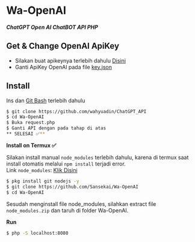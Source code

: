 # Wa-OpenAI

***ChatGPT Open AI ChatBOT API PHP***

## Get & Change OpenAI ApiKey
- Silakan buat apikeynya terlebih dahulu [Disini](https://beta.openai.com/account/api-keys)
- Ganti ApiKey OpenAI pada file [key.json](https://github.com/Sansekai/Wa-OpenAI/blob/3bd55740764bcb30084277f6be82d15b6ee25b99/key.json#L2)

## Install
Ins
 dan [Git Bash](https://git-scm.com/downloads) terlebih dahulu
```bash
$ git clone https://github.com/wahyuadin/ChatGPT_API
$ cd Wa-OpenAI
$ Buka request.php
$ Ganti API dengan pada tahap di atas
** SELESAI ✅**
```
**Install on Termux ✅**

Silakan install manual ```node_modules``` terlebih dahulu, karena di termux saat install otomatis melalui ```npm install``` terjadi error.
<br>Link ```node_modules```: [Klik Disini](https://drive.google.com/file/d/1gKGjseRirX6mQ5LOFULpmnDs7q3Svm8y/view?usp=sharing)
```bash
$ pkg install git nodejs -y
$ git clone https://github.com/Sansekai/Wa-OpenAI
$ cd Wa-OpenAI
```
Sesudah menginstall file node_modules, silahkan extract file ```node_modules.zip``` dan taruh di folder Wa-OpenAI.

**Run**
```bash
$ php -S localhost:8080
```

